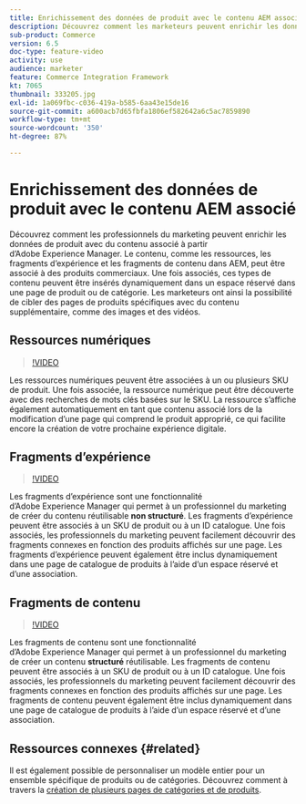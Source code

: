 ```yaml
---
title: Enrichissement des données de produit avec le contenu AEM associé
description: Découvrez comment les marketeurs peuvent enrichir les données de produit avec du contenu associé à partir d’Adobe Experience Manager, en ajoutant dynamiquement du contenu marketing aux pages de produit. Les marketeurs ont ainsi la possibilité de cibler des pages de produits spécifiques avec du contenu supplémentaire, tel que des images et des vidéos.
sub-product: Commerce
version: 6.5
doc-type: feature-video
activity: use
audience: marketer
feature: Commerce Integration Framework
kt: 7065
thumbnail: 333205.jpg
exl-id: 1a069fbc-c036-419a-b585-6aa43e15de16
source-git-commit: a600acb7d65fbfa1806ef582642a6c5ac7859890
workflow-type: tm+mt
source-wordcount: '350'
ht-degree: 87%

---
```


# Enrichissement des données de produit avec le contenu AEM associé

Découvrez comment les professionnels du marketing peuvent enrichir les données de produit avec du contenu associé à partir d’Adobe Experience Manager. Le contenu, comme les ressources, les fragments d’expérience et les fragments de contenu dans AEM, peut être associé à des produits commerciaux. Une fois associés, ces types de contenu peuvent être insérés dynamiquement dans un espace réservé dans une page de produit ou de catégorie. Les marketeurs ont ainsi la possibilité de cibler des pages de produits spécifiques avec du contenu supplémentaire, comme des images et des vidéos.

## Ressources numériques

>[!VIDEO](https://video.tv.adobe.com/v/339121/?quality=12&learn=on)

Les ressources numériques peuvent être associées à un ou plusieurs SKU de produit. Une fois associée, la ressource numérique peut être découverte avec des recherches de mots clés basées sur le SKU. La ressource s’affiche également automatiquement en tant que contenu associé lors de la modification d’une page qui comprend le produit approprié, ce qui facilite encore la création de votre prochaine expérience digitale.

## Fragments d’expérience

>[!VIDEO](https://video.tv.adobe.com/v/333205/?quality=12&learn=on)

Les fragments d’expérience sont une fonctionnalité d’Adobe Experience Manager qui permet à un professionnel du marketing de créer du contenu réutilisable **non structuré**. Les fragments d’expérience peuvent être associés à un SKU de produit ou à un ID catalogue. Une fois associés, les professionnels du marketing peuvent facilement découvrir des fragments connexes en fonction des produits affichés sur une page. Les fragments d’expérience peuvent également être inclus dynamiquement dans une page de catalogue de produits à l’aide d’un espace réservé et d’une association.

## Fragments de contenu

>[!VIDEO](https://video.tv.adobe.com/v/339182/?quality=12&learn=on)

Les fragments de contenu sont une fonctionnalité d’Adobe Experience Manager qui permet à un professionnel du marketing de créer un contenu **structuré** réutilisable. Les fragments de contenu peuvent être associés à un SKU de produit ou à un ID catalogue. Une fois associés, les professionnels du marketing peuvent facilement découvrir des fragments connexes en fonction des produits affichés sur une page. Les fragments de contenu peuvent également être inclus dynamiquement dans une page de catalogue de produits à l’aide d’un espace réservé et d’une association.

## Ressources connexes {#related}

Il est également possible de personnaliser un modèle entier pour un ensemble spécifique de produits ou de catégories. Découvrez comment à travers la [création de plusieurs pages de catégories et de produits](/help/commerce/cif/configuring/multi-template-usage.md).
